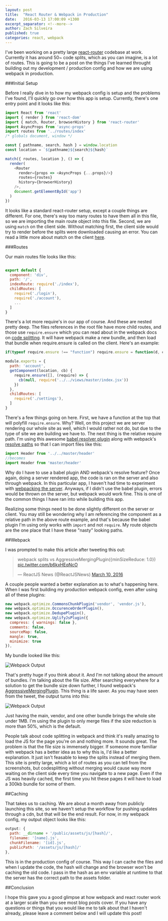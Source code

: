 ```yaml
---
layout: post
title:  "React Router & Webpack in Production"
date:   2016-03-13 17:00:09 +1300
excerpt_separator: <!--more-->
author: Zach Silveira
published: true
categories: react, webpack
---
```


I've been working on a pretty large [react-router](https://github.com/reactjs/react-router) codebase at work. Currently it has around 50~ code splits, which as you can imagine, is a lot of routes. This is going to be a post on the things I've learned throught building out my development / production config and how we are using webpack in production. 

<!--more-->

###Initial Setup

Before I really dive in to how my webpack config is setup and the problems I've found, I'll quickly go over how this app is setup. Currently, there's one entry point and it looks like this:

```js
import React from 'react'
import { render } from 'react-dom'
import { match, Router, browserHistory } from 'react-router'
import AsyncProps from 'async-props'
import routes from '../routes/index'
/* globals document, window */

const { pathname, search, hash } = window.location
const location = `${pathname}${search}${hash}`

match({ routes, location }, () => {
  render(
    <Router
      render={props => <AsyncProps {...props}/>}
      routes={routes}
      history={browserHistory}
    />,
    document.getElementById('app')
  )
})

```

It looks like a standard react-router setup, except a couple things are different. For one, there's way too many routes to have them all in this file, so we are importing the main route object into this file. Second, we are using `match` on the client side. Without matching first, the client side would try to render before the splits were downloaded causing an error. You can read a little more about match on the client [here](https://github.com/reactjs/react-router/issues/1990#issuecomment-141350392).

###Routes

Our main routes file looks like this:

```js

export default {
  component: 'div',
  path: '/',
  indexRoute: require('./index'),
  childRoutes: [
    require('./login'),
    require('./account'),
    ...
  ]
}
```

There's a lot more require's in our app of course. And these are nested pretty deep. The files references in the root file have more child routes, and those use 
`require.ensure` which you can read about in the webpack docs on [code splitting](https://webpack.github.io/docs/code-splitting.html). It will have webpack make a new bundle, and then load that bundle when require.ensure is called on the client. Here's an example:

```js
if(typeof require.ensure !== "function") require.ensure = function(d, c) { c(require) }

module.exports = {
  path: 'account',
  getComponent(location, cb) {
    require.ensure([], (require) => {
      cb(null, require('../../views/master/index.jsx'))
    })
  },
  childRoutes: [
    require('./settings'),
  ]
}
```

There's a few things going on here. First, we have a function at the top that will polyfill `require.ensure`. Why? Well, on this project we are server rendering our whole site as well, which I would rather not do, but due to the type of site we are building we have to. The next thing is the relative require path. I'm using this awesome [babel resolver plugin](https://github.com/jshanson7/babel-plugin-resolver) along with webpack's [resolve paths](https://webpack.github.io/docs/configuration.html#resolve) so that I can import files like this:

```js
import Header from '../../master/header'
//becomes
import Header from 'master/header'

```

Why do I have to use a babel plugin AND webpack's resolve feature? Once again, doing a server rendered app, the code is ran on the server and also through webpack. In this particular app, I haven't had time to experiment with [webpacking the server](https://github.com/webpack/react-webpack-server-side-example). Anyways, if I didn't use the babel plugin, errors would be thrown on the server, but webpack would work fine. This is one of the common things I have ran into while building this app. 

Realizing some things need to be done slightly different on the server or client. You may still be wondering why I am referencing the component as a relative path in the above route example, and that's because the babel plugin I'm using only works with `import` and not `require`. My route objects are the one place that I have these "nasty" looking paths.

##Webpack 

I was prompted to make this article after tweeting this out:

<blockquote class="twitter-tweet" data-lang="en"><p lang="en" dir="ltr">webpack splits vs AggressiveMergingPlugin({minSizeReduce: 1.0}) <a href="https://t.co/b6kxHEqNcO">pic.twitter.com/b6kxHEqNcO</a></p>&mdash; ReactJS News (@ReactJSNews) <a href="https://twitter.com/ReactJSNews/status/707970197563506688">March 10, 2016</a></blockquote>
<script async src="//platform.twitter.com/widgets.js" charset="utf-8"></script>

A couple people wanted a better explanation as to what's happening here. When I was first building my production webpack config, even after using all of these plugins:

```js
new webpack.optimize.CommonsChunkPlugin('vendor', 'vendor.js'),
new webpack.optimize.OccurenceOrderPlugin(),
new webpack.optimize.DedupePlugin(),
new webpack.optimize.UglifyJsPlugin({
  compress: { warnings: false },
  comments: false,
  sourceMap: false,
  mangle: true,
  minimize: true
}),

```

My bundle looked like this:

![Webpack Output](http://reactjsnews.com/img/webpack-production/before.png)

That's pretty huge if you think about it. And I'm not talking about the amount of bundles. I'm talking about the file size. After searching everywhere for a solution to get the bundle size down further, I found webpack's [AggressiveMergingPlugin](https://webpack.github.io/docs/list-of-plugins.html#aggressivemergingplugin). This thing is a life saver. As you may have seen from the tweet, the output turns into this:

![Webpack Output](http://reactjsnews.com/img/webpack-production/after.png)

Just having the main, vendor, and one other bundle brings the whole site under 1MB. I'm using the plugin to only merge files if the size reduction is more than 50%, which is the default. 

People talk about code splitting in webpack and think it's really amazing to load the JS for the page you're on and nothing more. It sounds great. The problem is that the file size is immensely bigger. If someone more familiar with webpack has a better idea as to why this is, I'd like a better explanation. It just isn't feasable to keep the splits instead of merging them. This site is pretty large, which a lot of routes as you can tell from the screenshots, but codesplitting without merging would cause way more waiting on the client side every time you navigate to a new page. Even if the JS was heavily cached, the first time you hit these pages it will have to load a 300kb bundle for some of them.

##Caching

That takes us to caching. We are about a month away from publicly launching this site, so we haven't setup the workflow for pushing updates through a cdn, but that will be the end result. For now, in my webpack config, my output object looks like this:

```js
output: {
  path: __dirname + '/public/assets/js/[hash]/',
  filename: '[name].js',
  chunkFilename: '[id].js',
  publicPath: '/assets/js/[hash]/'
},
```

This is in the production config of course. This way I can cache the files and when I update the code, the hash will change and the browser won't be caching the old code. I pass in the hash as an env variable at runtime to that the server has the correct path to the assets folder.


##Conclusion

I hope this gave you a good glimpse at how webpack and react router work at a larger scale than you see most blog posts cover. If you have any questions or things that you would like me to talk about that I haven't already, please leave a comment below and I will update this post!
